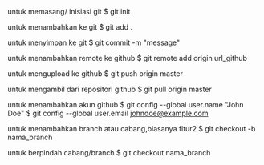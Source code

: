 untuk memasang/ inisiasi git $ git init

untuk menambahkan ke git $ git add .

untuk menyimpan ke git $ git commit -m "message"

untuk menambahkan remote ke github $ git remote add origin url_github

untuk mengupload ke github $ git push origin master

untuk mengambil dari repositori github $ git pull origin master

untuk menambahkan akun github $ git config --global user.name "John Doe" $ git config --global user.email johndoe@example.com

untuk menambahkan branch atau cabang,biasanya fitur2 $ git checkout -b nama_branch

untuk berpindah cabang/branch $ git checkout nama_branch